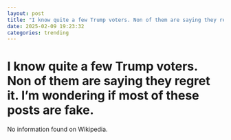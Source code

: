 ```yaml
---
layout: post
title: "I know quite a few Trump voters. Non of them are saying they regret it. I’m wondering if most of these posts are fake."
date: 2025-02-09 19:23:32
categories: trending
---
```


# I know quite a few Trump voters. Non of them are saying they regret it. I’m wondering if most of these posts are fake.

No information found on Wikipedia.

